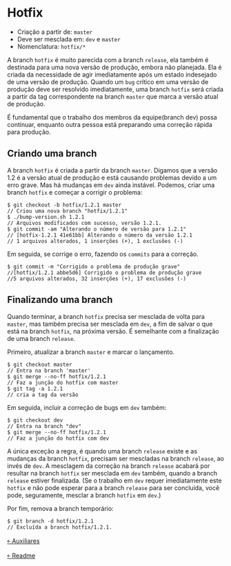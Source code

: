 # Hotfix

- Criação a partir de: `master`
- Deve ser mesclada em: `dev` e `master`
- Nomenclatura: `hotfix/*` 

A branch `hotfix` é muito parecida com a branch `release`, ela também é destinada para uma nova versão de produção, embora não planejada. Ela é criada da necessidade de agir imediatamente após um estado indesejado de uma versão de produção. Quando um `bug` crítico em uma versão de produção deve ser resolvido imediatamente, uma branch `hotfix` será criada a partir da tag correspondente na branch `master` que marca a versão atual de produção.

É fundamental que o trabalho dos membros da equipe(branch dev) possa continuar, enquanto outra pessoa está preparando uma correção rápida para produção.

## Criando uma branch

A branch `hotfix` é criada a partir da branch `master`. Digamos que a versão 1.2 é a versão atual de produção e está causando problemas devido a um erro grave. Mas há mudanças em `dev` ainda instável. Podemos, criar uma branch `hotfix` e começar a corrigir o problema: 

```
$ git checkout -b hotfix/1.2.1 master
// Criou uma nova branch "hotfix/1.2.1"
$ ./bump-version.sh 1.2.1
// Arquivos modificados com sucesso, versão 1.2.1.
$ git commit -am "Alterando o número de versão para 1.2.1"
// [hotfix-1.2.1 41e61bb] Alterando o número da versão 1.2.1
// 1 arquivos alterados, 1 inserções (+), 1 exclusões (-)
```

Em seguida, se corrige o erro, fazendo os `commits` para a correção. 

```
$ git commit -m "Corrigido o problema de produção grave"
//[hotfix/1.2.1 abbe5d6] Corrigido o problema de produção grave
//5 arquivos alterados, 32 inserções (+), 17 exclusões (-)
```

## Finalizando uma branch

Quando terminar, a branch `hotfix` precisa ser mesclada de volta para `master`, mas também precisa ser mesclada em `dev`, a fim de salvar o que está na branch `hotfix`, na próxima versão. É semelhante com a finalização de uma branch `release`.

Primeiro, atualizar a branch `master` e marcar o lançamento. 

```
$ git checkout master
// Entra na branch 'master'
$ git merge --no-ff hotfix/1.2.1
// Faz a junção do hotfix com master
$ git tag -a 1.2.1
// cria a tag da versão
```

Em seguida, incluir a correção de bugs em `dev` também: 

```
$ git checkout dev
// Entra na branch "dev"
$ git merge --no-ff hotfix/1.2.1
// Faz a junção do hotfix com dev
```

A única exceção a regra, é quando uma branch `release` existe e as mudanças da branch `hotfix`, precisam ser mescladas na branch `release`, ao invés de `dev`. A mesclagem da correção na branch `release` acabará por resultar na branch `hotfix` ser mesclada em `dev` também, quando a branch `release` estiver finalizada. (Se o trabalho em `dev` requer imediatamente este `hotfix` e não pode esperar para a branch `release` para ser concluída, você pode, seguramente, mesclar a branch `hotfix` em `dev`.)

Por fim, remova a branch temporário: 

```
$ git branch -d hotfix/1.2.1
// Excluída a branch hotfix/1.2.1.
```

[&#65513; Auxiliares](https://github.com/doc-solutions/documentation-gitflow/blob/master/source/branches/supporting.md)

[&#65513; Readme](https://github.com/doc-solutions/documentation-gitflow/blob/master/README.md)